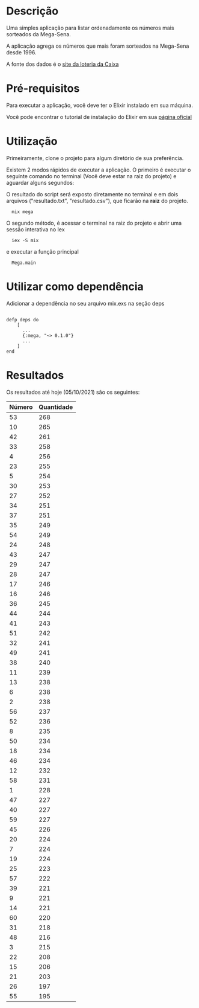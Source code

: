 # Descrição

Uma simples aplicação para listar ordenadamente os números mais sorteados da Mega-Sena.

A aplicação agrega os números que mais foram sorteados na Mega-Sena desde 1996.

A fonte dos dados é o [site da loteria da Caixa](http://loterias.caixa.gov.br)

# Pré-requisitos

Para executar a aplicação, você deve ter o Elixir instalado em sua máquina.

Você pode encontrar o tutorial de instalação do Elixir em sua [página oficial](https://elixir-lang.org/install.html)

# Utilização

Primeiramente, clone o projeto para algum diretório de sua preferência.

Existem 2 modos rápidos de executar a aplicação. O primeiro é executar o seguinte comando no terminal (Você deve estar na raiz do projeto) e aguardar alguns segundos:

O resultado do script será exposto diretamente no terminal e em dois arquivos ("resultado.txt", "resultado.csv"), que ficarão na **raiz** do projeto.

```
  mix mega
```

O segundo método, é acessar o terminal na raiz do projeto e abrir uma sessão interativa no Iex

```
  iex -S mix
```

e executar a função principal

```
  Mega.main
```

# Utilizar como dependência

Adicionar a dependência no seu arquivo mix.exs na seção deps

```

defp deps do
    [
      ...
      {:mega, "~> 0.1.0"}
      ...
    ]
end
```

# Resultados

Os resultados até hoje (05/10/2021) são os seguintes:

| Número | Quantidade |
| ------ | ---------- |
|	53	   |	268     	|
|	10	   |	265     	|
|	42     |	261     	|
|	33	   |	258     	|
|	4	     |	256     	|
|	23	   |	255     	|
|	5	     |	254     	|
|	30	   |	253     	|
|	27	   |	252     	|
|	34   	 |	251     	|
|	37	   |	251     	|
|	35	   |	249     	|
|	54	   |	249     	|
|	24	   |	248     	|
|	43	   |	247	     	|
|	29	   |	247	     	|
|	28	   |	247	     	|
|	17	   |	246	     	|
|	16	   |	246	     	|
|	36	   |	245	     	|
|	44	   |	244	     	|
|	41	   |	243	     	|
|	51	   |	242	     	|
|	32	   |	241	     	|
|	49	   |	241	     	|
|	38	   |	240	     	|
|	11	   |	239	     	|
|	13	   |	238	     	|
|	6	     |	238	     	|
|	2	     |	238	     	|
|	56	   |	237	     	|
|	52	   |	236	     	|
|	8	     |	235	     	|
|	50	   |	234	     	|
|	18	   |	234	     	|
|	46	   |	234	     	|
|	12	   |	232	     	|
|	58	   |	231	     	|
|	1	     |	228	     	|
|	47	   |	227	     	|
|	40	   |	227	     	|
|	59	   |	227	     	|
|	45	   |	226	     	|
|	20	   |	224	     	|
|	7	     |	224	     	|
|	19	   |	224	     	|
|	25	   |	223	     	|
|	57	   |	222	     	|
|	39	   |	221	     	|
|	9	     |	221	     	|
|	14	   |	221	     	|
|	60	   |	220	     	|
|	31	   |	218	     	|
|	48	   |	216	     	|
|	3	     |	215	     	|
|	22	   |	208	     	|
|	15	   |	206	     	|
|	21	   |	203	     	|
|	26	   |	197	     	|
|	55	   |	195	     	|
